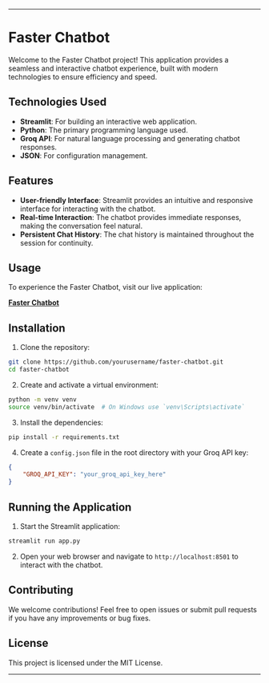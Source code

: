 

---

# Faster Chatbot

Welcome to the Faster Chatbot project! This application provides a seamless and interactive chatbot experience, built with modern technologies to ensure efficiency and speed.

## Technologies Used

- **Streamlit**: For building an interactive web application.
- **Python**: The primary programming language used.
- **Groq API**: For natural language processing and generating chatbot responses.
- **JSON**: For configuration management.

## Features

- **User-friendly Interface**: Streamlit provides an intuitive and responsive interface for interacting with the chatbot.
- **Real-time Interaction**: The chatbot provides immediate responses, making the conversation feel natural.
- **Persistent Chat History**: The chat history is maintained throughout the session for continuity.

## Usage

To experience the Faster Chatbot, visit our live application:

[**Faster Chatbot**](https://llama-chatbot-6stp5hsnwxbwkipakfccnf.streamlit.app/)

## Installation

1. Clone the repository:

```sh
git clone https://github.com/yourusername/faster-chatbot.git
cd faster-chatbot
```

2. Create and activate a virtual environment:

```sh
python -m venv venv
source venv/bin/activate  # On Windows use `venv\Scripts\activate`
```

3. Install the dependencies:

```sh
pip install -r requirements.txt
```

4. Create a `config.json` file in the root directory with your Groq API key:

```json
{
    "GROQ_API_KEY": "your_groq_api_key_here"
}
```

## Running the Application

1. Start the Streamlit application:

```sh
streamlit run app.py
```

2. Open your web browser and navigate to `http://localhost:8501` to interact with the chatbot.

## Contributing

We welcome contributions! Feel free to open issues or submit pull requests if you have any improvements or bug fixes.

## License

This project is licensed under the MIT License.

---


